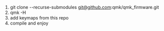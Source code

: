 1. git clone --recurse-submodules git@github.com:qmk/qmk_firmware.git
2. qmk -H <path-where-you-cloned-it>
3. add keymaps from this repo
4. compile and enjoy


